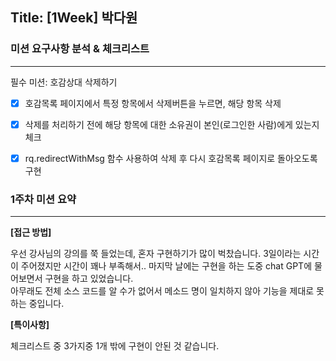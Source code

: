 ## Title: [1Week] 박다원

### 미션 요구사항 분석 & 체크리스트

---
필수 미션: 호감상대 삭제하기

- [x] 호감목록 페이지에서 특정 항목에서 삭제버튼을 누르면, 해당 항목 삭제
- [x] 삭제를 처리하기 전에 해당 항목에 대한 소유권이 본인(로그인한 사람)에게 있는지 체크
- [x] rq.redirectWithMsg 함수 사용하여 삭제 후 다시 호감목록 페이지로 돌아오도록 구현


### 1주차 미션 요약

---

**[접근 방법]**

우선 강사님의 강의를 쭉 들었는데, 혼자 구현하기가 많이 벅찼습니다.
3일이라는 시간이 주어졌지만 시간이 꽤나 부족해서.. 마지막 날에는 구현을 하는 도중 chat GPT에 물어보면서 구현을 하고 있었습니다.\
아무래도 전체 소스 코드를 알 수가 없어서 메소드 명이 일치하지 않아 기능을 제대로 못하는 중입니다.



**[특이사항]**

체크리스트 중 3가지중 1개 밖에 구현이 안된 것 같습니다.